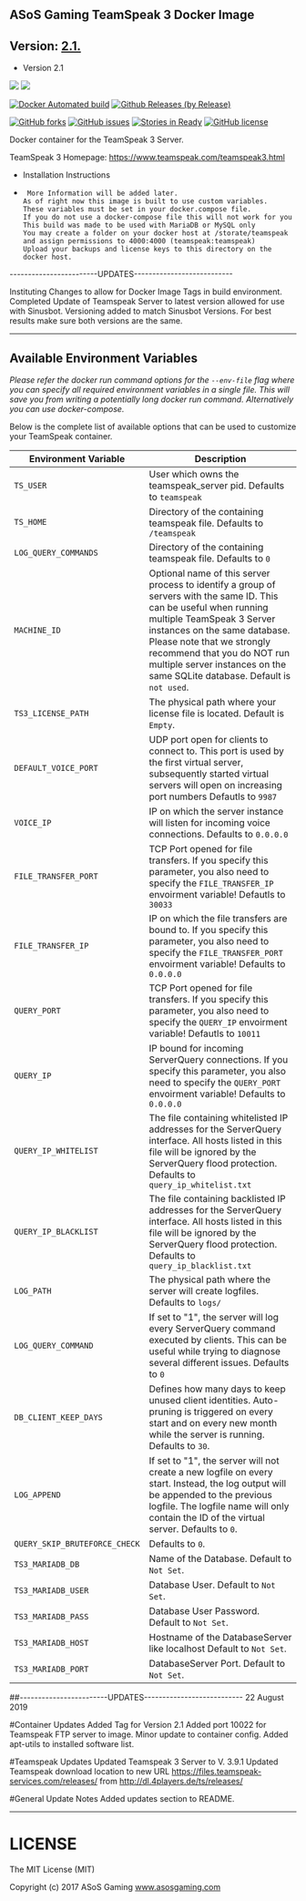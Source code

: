 ## ASoS Gaming TeamSpeak 3 Docker Image

## Version: [2.1.](https://github.com/asosgaming/teamspeak/blob/master/Dockerfile)

* Version 2.1

[![](https://images.microbadger.com/badges/version/asos/teamspeak.svg)](https://microbadger.com/images/asos/teamspeak "Get your own version badge on microbadger.com")
[![](https://images.microbadger.com/badges/image/asos/teamspeak.svg)](https://microbadger.com/images/asos/teamspeak "Get your own image badge on microbadger.com")


[![Docker Automated build](https://img.shields.io/docker/automated/jrottenberg/ffmpeg.svg?style=plastic)](https://img.shields.io/docker/automated/jrottenberg/ffmpeg.svg)
[![Github Releases (by Release)](https://img.shields.io/github/downloads/atom/atom/v0.190.0/total.svg)](https://github.com/asosgaming/teamspeak/releases/tag/2.1)



[![GitHub forks](https://img.shields.io/github/forks/asosgaming/teamspeak.svg?style=plastic)](https://github.com/asosgaming/teamspeak/network)
[![GitHub issues](https://img.shields.io/github/issues/asosgaming/teamspeak.svg?style=plastic)](https://github.com/asosgaming/teamspeak/issues)
[![Stories in Ready](https://badge.waffle.io/asosgaming/teamspeak.png?label=ready&title=Ready)](http://waffle.io/asosgaming/teamspeak)
[![GitHub license](https://img.shields.io/badge/license-MIT-blue.svg?style=plastic)](https://raw.githubusercontent.com/asosgaming/teamspeak/develop/LICENSE)

Docker container for the TeamSpeak 3 Server.

TeamSpeak 3 Homepage: https://www.teamspeak.com/teamspeak3.html


* Installation Instructions

*      More Information will be added later.
      As of right now this image is built to use custom variables.
      These variables must be set in your docker.compose file.   
      If you do not use a docker-compose file this will not work for you
      This build was made to be used with MariaDB or MySQL only
      You may create a folder on your docker host at /storate/teamspeak and assign permissions to 4000:4000 (teamspeak:teamspeak)
      Upload your backups and license keys to this directory on the docker host.

------------------------UPDATES---------------------------

Instituting Changes to allow for Docker Image Tags in build environment.
Completed Update of Teamspeak Server to latest version allowed for use with Sinusbot.
Versioning added to match Sinusbot Versions. For best results make sure both versions are the same.

----------------------------------------------------------

## Available Environment Variables

*Please refer the docker run command options for the `--env-file` flag where you can specify all required environment variables in a single file. This will save you from writing a potentially long docker run command. Alternatively you can use docker-compose.*

Below is the complete list of available options that can be used to customize your TeamSpeak container.

| Environment Variable | Description |
|-----------|-------------|
| `TS_USER` | User which owns the teamspeak_server pid. Defaults to `teamspeak`|
| `TS_HOME` |  Directory of the containing teamspeak file. Defaults to `/teamspeak` |
| `LOG_QUERY_COMMANDS` |Directory of the containing teamspeak file. Defaults to `0`  |
| `MACHINE_ID` | Optional name of this server process to identify a group of servers with the same ID. This can be useful when running multiple TeamSpeak 3 Server instances on the same database. Please note that we strongly recommend that you do NOT run multiple server instances on the same SQLite database. Default is `not used`. |
| `TS3_LICENSE_PATH` |  The physical path where your license file is located. Default is `Empty`.  |
| `DEFAULT_VOICE_PORT` |  UDP port open for clients to connect to. This port is used by the first  virtual server, subsequently  started virtual servers will open on increasing  port numbers Defautls to `9987`  |
| `VOICE_IP` |   IP on which the server instance will listen for incoming voice connections. Defaults to `0.0.0.0`  |
| `FILE_TRANSFER_PORT` |  TCP Port opened for file transfers. If you specify this parameter, you also  need to specify the `FILE_TRANSFER_IP` envoirment variable! Defautls to `30033` |
| `FILE_TRANSFER_IP` |  IP on which the file transfers are bound to. If you specify this parameter,  you also need to specify the `FILE_TRANSFER_PORT` envoirment variable! Defaults to `0.0.0.0`  |
| `QUERY_PORT` |TCP Port opened for file transfers. If you specify this parameter, you also  need to specify the `QUERY_IP` envoirment variable! Defautls to `10011` |
| `QUERY_IP` | IP bound for incoming ServerQuery connections. If you specify this parameter,  you also need to specify the `QUERY_PORT` envoirment variable! Defaults to `0.0.0.0`  |
| `QUERY_IP_WHITELIST` |  The file containing whitelisted IP addresses for the ServerQuery interface. All hosts listed in this file will be ignored by the ServerQuery flood protection. Defaults to `query_ip_whitelist.txt`  |
| `QUERY_IP_BLACKLIST` |  The file containing backlisted IP addresses for the ServerQuery interface. All hosts listed in this file will be ignored by the ServerQuery flood protection. Defaults to `query_ip_blacklist.txt` |
| `LOG_PATH` |   The physical path where the server will create logfiles. Defaults to `logs/`  |
| `LOG_QUERY_COMMAND` |  If set to "1", the server will log every ServerQuery command executed by clients. This can  be useful while trying to diagnose several different issues. Defaults to `0`  |
| `DB_CLIENT_KEEP_DAYS` |  Defines how many days to keep unused client identities. Auto-pruning is triggered on every  start and on every new month while the server is running. Defaults to `30`.  |
| `LOG_APPEND` |  If set to "1", the server will not create a new logfile on every start. Instead, the log output will be appended to the previous logfile. The logfile name will only contain the ID of the virtual server. Defaults to `0`.  |
| `QUERY_SKIP_BRUTEFORCE_CHECK` | Defaults to `0`.  |
| `TS3_MARIADB_DB` | Name of the Database. Default to  `Not Set`.  |
| `TS3_MARIADB_USER` | Database User. Default to  `Not Set`.  |
| `TS3_MARIADB_PASS` | Database User Password. Default to  `Not Set`. |
| `TS3_MARIADB_HOST` | Hostname of the DatabaseServer like localhost Default to  `Not Set`. |
| `TS3_MARIADB_PORT` | DatabaseServer Port. Default to  `Not Set`.  |


##------------------------UPDATES---------------------------
22 August 2019

#Container Updates
Added Tag for Version 2.1
Added port 10022 for Teamspeak FTP server to image.
Minor update to container config.
Added apt-utils to installed software list.



#Teamspeak Updates
Updated Teamspeak 3 Server to V. 3.9.1
Updated Teamspeak download location to new URL https://files.teamspeak-services.com/releases/ from http://dl.4players.de/ts/releases/

#General Update Notes
Added updates section to README.

----------------------------------------------------------

# LICENSE
The MIT License (MIT)

Copyright (c) 2017 ASoS Gaming www.asosgaming.com

